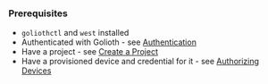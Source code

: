 ### Prerequisites

- `goliothctl` and `west` installed
- Authenticated with Golioth - see [Authentication](/getting-started/authentication)
- Have a project - see [Create a Project](/getting-started/create-project)
- Have a provisioned device and credential for it - see [Authorizing Devices](/getting-started/authorize-devices)